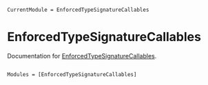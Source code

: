 ```@meta
CurrentModule = EnforcedTypeSignatureCallables
```

# EnforcedTypeSignatureCallables

Documentation for [EnforcedTypeSignatureCallables](https://gitlab.com/nsajko/EnforcedTypeSignatureCallables.jl).

```@index
```

```@autodocs
Modules = [EnforcedTypeSignatureCallables]
```
